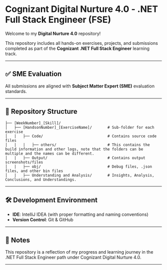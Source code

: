 # Cognizant Digital Nurture 4.0 - .NET Full Stack Engineer (FSE)

Welcome to my **Digital Nurture 4.0** repository!

This repository includes all hands-on exercises, projects, and submissions completed as part of the **Cognizant .NET Full Stack Engineer** learning track.

---

## ✅ SME Evaluation

All submissions are aligned with **Subject Matter Expert (SME)** evaluation standards.

---

## 📁 Repository Structure

```
├── [WeekNumber]_[Skill]/
│   ├── [HandsonNumber]_[ExerciseName]/       # Sub-folder for each exercise
│   |   ├── Code/                             # Contains source code files
│   |   |   ├── others/                       # This contains the build information and other logs, note that the folders can be multiple and the names can be different.
│   |   ├── Output/                           # Contains output screenshots/files
│   |   ├── obj/                              # Debug files, .json files, and other bin files
│   |   ├── Understanding and Analysis/       # Insights, Analysis, Conclusions, and Understandings.
```


---

## 🛠 Development Environment

* **IDE**: IntelliJ IDEA (with proper formatting and naming conventions)
* **Version Control**: Git & GitHub

---

## 📌 Notes

This repository is a reflection of my progress and learning journey in the .NET Full Stack Engineer path under Cognizant Digital Nurture 4.0.

---

